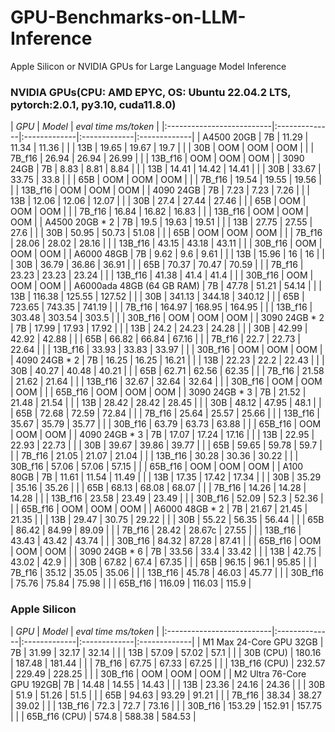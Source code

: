 # GPU-Benchmarks-on-LLM-Inference
Apple Silicon or NVIDIA GPUs for Large Language Model Inference

### NVIDIA GPUs(CPU: AMD EPYC, OS: Ubuntu 22.04.2 LTS, pytorch:2.0.1, py3.10, cuda11.8.0)
| *GPU*                     | *Model*       | *eval time ms/token*                       |
|:--------------------------|:--------------|:-------------|:-------------|:-------------|
| A4500 20GB                | 7B            | 11.29        | 11.34        | 11.36        |
|                           | 13B           | 19.65        | 19.67        | 19.7         |
|                           | 30B           | OOM          | OOM          | OOM          |
|                           | 7B_f16        | 26.94        | 26.94        | 26.99        |
|                           | 13B_f16       | OOM          | OOM          | OOM          |
| 3090 24GB                 | 7B            | 8.83         | 8.81         | 8.84         |
|                           | 13B           | 14.41        | 14.42        | 14.41        |
|                           | 30B           | 33.67        | 33.75        | 33.8         |
|                           | 65B           | OOM          | OOM          | OOM          |
|                           | 7B_f16        | 19.54        | 19.55        | 19.56        |
|                           | 13B_f16       | OOM          | OOM          | OOM          |
| 4090 24GB                 | 7B            | 7.23         | 7.23         | 7.26         |
|                           | 13B           | 12.06        | 12.06        | 12.07        |
|                           | 30B           | 27.4         | 27.44        | 27.46        |
|                           | 65B           | OOM          | OOM          | OOM          |
|                           | 7B_f16        | 16.84        | 16.82        | 16.83        |
|                           | 13B_f16       | OOM          | OOM          | OOM          |
| A4500 20GB * 2            | 7B            | 19.5         | 19.63        | 19.51        |
|                           | 13B           | 27.75        | 27.55        | 27.6         |
|                           | 30B           | 50.95        | 50.73        | 51.08        |
|                           | 65B           | OOM          | OOM          | OOM          |
|                           | 7B_f16        | 28.06        | 28.02        | 28.16        |
|                           | 13B_f16       | 43.15        | 43.18        | 43.11        |
|                           | 30B_f16       | OOM          | OOM          | OOM          |
| A6000 48GB                | 7B            | 9.62         | 9.6          | 9.61         |
|                           | 13B           | 15.96        | 16           | 16           |
|                           | 30B           | 36.79        | 36.86        | 36.91        |
|                           | 65B           | 70.37        | 70.47        | 70.59        |
|                           | 7B_f16        | 23.23        | 23.23        | 23.24        |
|                           | 13B_f16       | 41.38        | 41.4         | 41.4         |
|                           | 30B_f16       | OOM          | OOM          | OOM          |
| A6000ada 48GB (64 GB RAM) | 7B            | 47.78        | 51.21        | 54.14        |
|                           | 13B           | 116.38       | 125.55       | 127.52       |
|                           | 30B           | 341.13       | 344.18       | 340.12       |
|                           | 65B           | 723.65       | 743.35       | 741.19       |
|                           | 7B_f16        | 164.97       | 168.95       | 164.95       |
|                           | 13B_f16       | 303.48       | 303.54       | 303.5        |
|                           | 30B_f16       | OOM          | OOM          | OOM          |
| 3090 24GB * 2             | 7B            | 17.99        | 17.93        | 17.92        |
|                           | 13B           | 24.2         | 24.23        | 24.28        |
|                           | 30B           | 42.99        | 42.92        | 42.88        |
|                           | 65B           | 66.82        | 66.84        | 67.16        |
|                           | 7B_f16        | 22.7         | 22.73        | 22.64        |
|                           | 13B_f16       | 33.93        | 33.83        | 33.97        |
|                           | 30B_f16       | OOM          | OOM          | OOM          |
| 4090 24GB * 2             | 7B            | 16.25        | 16.25        | 16.21        |
|                           | 13B           | 22.23        | 22.2         | 22.43        |
|                           | 30B           | 40.27        | 40.48        | 40.21        |
|                           | 65B           | 62.71        | 62.56        | 62.35        |
|                           | 7B_f16        | 21.58        | 21.62        | 21.64        |
|                           | 13B_f16       | 32.67        | 32.64        | 32.64        |
|                           | 30B_f16       | OOM          | OOM          | OOM          |
|                           | 65B_f16       | OOM          | OOM          | OOM          |
| 3090 24GB * 3             | 7B            | 21.52        | 21.48        | 21.54        |
|                           | 13B           | 28.42        | 28.42        | 28.45        |
|                           | 30B           | 48.12        | 47.95        | 48.1         |
|                           | 65B           | 72.68        | 72.59        | 72.84        |
|                           | 7B_f16        | 25.64        | 25.57        | 25.66        |
|                           | 13B_f16       | 35.67        | 35.79        | 35.77        |
|                           | 30B_f16       | 63.79        | 63.73        | 63.88        |
|                           | 65B_f16       | OOM          | OOM          | OOM          |
| 4090 24GB * 3             | 7B            | 17.07        | 17.24        | 17.16        |
|                           | 13B           | 22.95        | 22.93        | 22.73        |
|                           | 30B           | 39.67        | 39.86        | 39.77        |
|                           | 65B           | 59.65        | 59.78        | 59.7         |
|                           | 7B_f16        | 21.05        | 21.07        | 21.04        |
|                           | 13B_f16       | 30.28        | 30.36        | 30.22        |
|                           | 30B_f16       | 57.06        | 57.06        | 57.15        |
|                           | 65B_f16       | OOM          | OOM          | OOM          |
| A100 80GB                 | 7B            | 11.61        | 11.54        | 11.49        |
|                           | 13B           | 17.35        | 17.42        | 17.34        |
|                           | 30B           | 35.29        | 35.16        | 35.26        |
|                           | 65B           | 68.13        | 68.08        | 68.07        |
|                           | 7B_f16        | 14.26        | 14.28        | 14.28        |
|                           | 13B_f16       | 23.58        | 23.49        | 23.49        |
|                           | 30B_f16       | 52.09        | 52.3         | 52.36        |
|                           | 65B_f16       | OOM          | OOM          | OOM          |
| A6000 48GB * 2            | 7B            | 21.67        | 21.45        | 21.35        |
|                           | 13B           | 29.47        | 30.75        | 29.22        |
|                           | 30B           | 55.22        | 56.35        | 56.44        |
|                           | 65B           | 86.42        | 84.99        | 89.09        |
|                           | 7B_f16        | 28.42        | 28.67c       | 27.55        |
|                           | 13B_f16       | 43.43        | 43.42        | 43.74        |
|                           | 30B_f16       | 84.32        | 87.28        | 87.41        |
|                           | 65B_f16       | OOM          | OOM          | OOM          |
| 3090 24GB * 6             | 7B            | 33.56        | 33.4         | 33.42        |
|                           | 13B           | 42.75        | 43.02        | 42.9         |
|                           | 30B           | 67.82        | 67.4         | 67.35        |
|                           | 65B           | 96.15        | 96.1         | 95.85        |
|                           | 7B_f16        | 35.12        | 35.05        | 35.06        |
|                           | 13B_f16       | 45.78        | 46.03        | 45.77        |
|                           | 30B_f16       | 75.76        | 75.84        | 75.98        |
|                           | 65B_f16       | 116.09       | 116.03       | 115.9        |


### Apple Silicon
| *GPU*                     | *Model*       | *eval time ms/token*                       |
|:--------------------------|:--------------|:-------------|:-------------|:-------------|
| M1 Max 24-Core GPU 32GB   | 7B            | 31.99        | 32.17        | 32.14        |
|                           | 13B           | 57.09        | 57.02        | 57.1         |
|                           | 30B (CPU)     | 180.16       | 187.48       | 181.44       |
|                           | 7B_f16        | 67.75        | 67.33        | 67.25        |
|                           | 13B_f16 (CPU) | 232.57       | 229.49       | 228.25       |
|                           | 30B_f16       | OOM          | OOM          | OOM          |
| M2 Ultra 76-Core GPU 192GB| 7B            | 14.48        | 14.55        | 14.43        |
|                           | 13B           | 23.36        | 24.16        | 24.36        |
|                           | 30B           | 51.9         | 51.26        | 51.5         |
|                           | 65B           | 94.63        | 93.29        | 91.21        |
|                           | 7B_f16        | 38.34        | 38.27        | 39.02        |
|                           | 13B_f16       | 72.3         | 72.7         | 73.16        |
|                           | 30B_f16       | 153.29       | 152.91       | 157.75       |
|                           | 65B_f16 (CPU) | 574.8        | 588.38       | 584.53       |